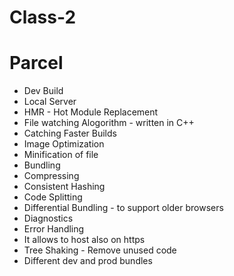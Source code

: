 # Class-2

# Parcel
- Dev Build
- Local Server
- HMR - Hot Module Replacement
- File watching Alogorithm - written in C++
- Catching Faster Builds
- Image Optimization
- Minification of file
- Bundling
- Compressing
- Consistent Hashing
- Code Splitting
- Differential Bundling - to support older browsers
- Diagnostics
- Error Handling
- It allows to host also on https
- Tree Shaking - Remove unused code
- Different dev and prod bundles



